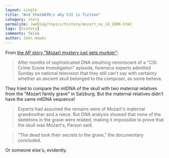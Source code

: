 ```yaml
---
layout: single 
title: "And that&#39;s why CSI is fiction" 
category: story
permalink: /weblog/topics/history/mozart_no_id_2006.html
tags: [history] 
comments: false 
author: John Hawks 
---
```



<p>
From <a href="http://www.msnbc.msn.com/id/10771052/">the AP story "Mozart mystery just gets murkier"</a>:
</p>

<blockquote>After months of sophisticated DNA sleuthing reminiscent of a "CSI: Crime Scene Investigation" episode, forensics experts admitted Sunday on national television that they still can't say with certainty whether an ancient skull belonged to the composer, as some believe.</blockquote>

<p>
They tried to compare the mtDNA of the skull with two maternal relatives from the "Mozart family grave" in Salzburg. But the maternal relatives didn't have the same mtDNA sequence!
</p>

<blockquote>Experts had assumed the remains were of Mozart's maternal grandmother and a niece. But DNA analysis showed that none of the skeletons in the grave were related, making it impossible to prove that the skull was Mozart's, Parson said.</blockquote>

<blockquote>"The dead took their secrets to the grave," the documentary concluded.</blockquote>

<p>
Or someone else's, evidently. 
</p>

